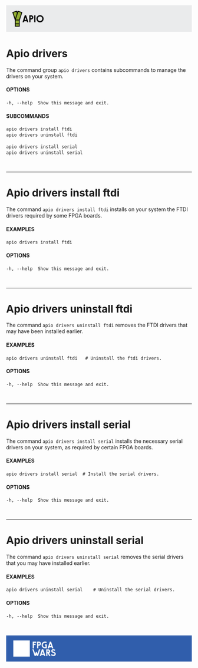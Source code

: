 ![](assets/apio-banner.svg)

# Apio drivers

The command group `apio drivers` contains subcommands to manage the
drivers on your system.

#### OPTIONS
```
-h, --help  Show this message and exit.
```

#### SUBCOMMANDS
```
apio drivers install ftdi
apio drivers uninstall ftdi

apio drivers install serial
apio drivers uninstall serial
```
<br>

-----

# Apio drivers install ftdi

The command `apio drivers install ftdi` installs on your system the
FTDI drivers required by some FPGA boards.

#### EXAMPLES
```
apio drivers install ftdi
```
#### OPTIONS
```
-h, --help  Show this message and exit.
```

<br>

-----

# Apio drivers uninstall ftdi

The command `apio drivers uninstall ftdi` removes the FTDI drivers
that may have been installed earlier.

#### EXAMPLES
```
apio drivers uninstall ftdi   # Uninstall the ftdi drivers.
```

#### OPTIONS
```
-h, --help  Show this message and exit.
```

<br>

-----

# Apio drivers install serial

The command `apio drivers install serial` installs the necessary
serial drivers on your system, as required by certain FPGA boards.

#### EXAMPLES
```
apio drivers install serial  # Install the serial drivers.
```

#### OPTIONS
```
-h, --help  Show this message and exit.
```

<br>

-----

# Apio drivers uninstall serial

The command `apio drivers uninstall serial` removes the serial drivers
that you may have installed earlier.

#### EXAMPLES
```
apio drivers uninstall serial    # Uninstall the serial drivers.
```

#### OPTIONS
```
-h, --help  Show this message and exit.
```

<br>

![](assets/fpgawars-banner.svg)